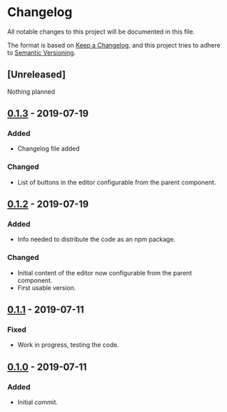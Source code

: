 # Changelog

All notable changes to this project will be documented in this file.

The format is based on [Keep a Changelog](https://keepachangelog.com/en/1.0.0/),
and this project tries to adhere to [Semantic Versioning](https://semver.org/spec/v2.0.0.html).

## [Unreleased]

Nothing planned

## [0.1.3] - 2019-07-19

### Added

- Changelog file added

### Changed

- List of buttons in the editor configurable from the parent component.

## [0.1.2] - 2019-07-19

### Added

- Info needed to distribute the code as an npm package.

### Changed

- Initial content of the editor now configurable from the parent component.
- First usable version.

## [0.1.1] - 2019-07-11

### Fixed

- Work in progress, testing the code.

## [0.1.0] - 2019-07-11

### Added

- Initial commit.

[0.1.3]: https://github.com/neverbot/vue-tiptap/releases/tag/0.1.3
[0.1.2]: https://github.com/neverbot/vue-tiptap/releases/tag/0.1.2
[0.1.1]: https://github.com/neverbot/vue-tiptap/releases/tag/0.1.1
[0.1.0]: https://github.com/neverbot/vue-tiptap/releases/tag/0.1.0
